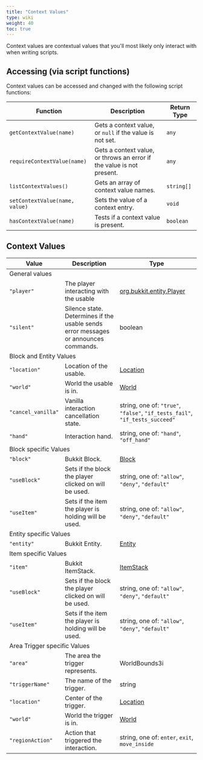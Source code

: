 ```yaml
---
title: "Context Values"
type: wiki
weight: 40
toc: true
---
```


Context values are contextual values that you'll most likely only interact with
when writing scripts.

## Accessing (via script functions)
Context values can be accessed and changed with the following script functions:

| Function | Description | Return Type |
|--|--|--|
|`getContextValue(name)`|Gets a context value, or `null` if the value is  not set.|`any`|
|`requireContextValue(name)`| Gets a context value, or throws an error if the value is not present.|`any`|
|`listContextValues()`|Gets an array of context value names.|`string[]`|
|`setContextValue(name, value)`|Sets the value of a context entry.|`void`|
|`hasContextValue(name)`|Tests if a context value is present.|`boolean`|

## Context Values
<table>
  <thead>
    <tr class="bg-black bg-opacity-25">
      <th>Value</th>
      <th>Description</th>
      <th>Type</th>
    </tr>
  </thead>
  <tbody>
    <!-- Global -->
    <tr class="bg-black bg-opacity-15">
      <td colspan="3">General values</td>
    </tr>
    <tr>
      <td><code>"player"</code></td>
      <td>The player interacting with the usable</td>
      <td><a href="https://jd.papermc.io/paper/1.21/org/bukkit/entity/Player.html">org.bukkit.entity.Player</a></td>
    </tr>
    <tr>
      <td><code>"silent"</code></td>
      <td>Silence state. Determines if the usable sends error messages or announces commands.</td>
      <td>boolean</td>
    </tr>
    <!-- Blocks and entities -->
    <tr class="bg-black bg-opacity-15">
      <td colspan="3">Block and Entity Values</td>
    </tr>
    <tr>
      <td><code>"location"</code></td>
      <td>Location of the usable.</td>
      <td><a href="https://jd.papermc.io/paper/1.21/org/bukkit/Location.html">Location</a></td>
    </tr>
    <tr>
      <td><code>"world"</code></td>
      <td>World the usable is in.</td>
      <td><a href="https://jd.papermc.io/paper/1.21/org/bukkit/World.html">World</a></td>
    </tr>
    <tr>
      <td><code>"cancel_vanilla"</code></td>
      <td>Vanilla interaction cancellation state.</td>
      <td>string, one of: <code>"true"</code>, <code>"false"</code>, <code>"if_tests_fail"</code>, <code>"if_tests_succeed"</code></td>
    </tr>
    <tr>
      <td><code>"hand"</code></td>
      <td>Interaction hand.</td>
      <td>string, one of: <code>"hand"</code>, <code>"off_hand"</code></td>
    </tr>
    <!-- Blocks -->
    <tr class="bg-black bg-opacity-15">
      <td colspan="3">Block specific Values</td>
    </tr>
    <tr>
      <td><code>"block"</code></td>
      <td>Bukkit Block.</td>
      <td><a href="https://jd.papermc.io/paper/1.21/org/bukkit/block/Block.html">Block</a></td>
    </tr>
    <tr>
      <td><code>"useBlock"</code></td>
      <td>Sets if the block the player clicked on will be used.</td>
      <td>string, one of: <code>"allow"</code>, <code>"deny"</code>, <code>"default"</code></td>
    </tr>
    <tr>
      <td><code>"useItem"</code></td>
      <td>Sets if the item the player is holding will be used.</td>
      <td>string, one of: <code>"allow"</code>, <code>"deny"</code>, <code>"default"</code></td>
    </tr>
    <!-- Entities -->
    <tr class="bg-black bg-opacity-15">
      <td colspan="3">Entity specific Values</td>
    </tr>
    <tr>
      <td><code>"entity"</code></td>
      <td>Bukkit Entity.</td>
      <td><a href="https://jd.papermc.io/paper/1.21/org/bukkit/entity/Entity.html">Entity</a></td>
    </tr>
    <!-- Items -->
    <tr class="bg-black bg-opacity-15">
      <td colspan="3">Item specific Values</td>
    </tr>
    <tr>
      <td><code>"item"</code></td>
      <td>Bukkit ItemStack.</td>
      <td><a href="https://jd.papermc.io/paper/1.21/org/bukkit/inventory/ItemStack.html">ItemStack</a></td>
    </tr>
    <tr>
      <td><code>"useBlock"</code></td>
      <td>Sets if the block the player clicked on will be used.</td>
      <td>string, one of: <code>"allow"</code>, <code>"deny"</code>, <code>"default"</code></td>
    </tr>
    <tr>
      <td><code>"useItem"</code></td>
      <td>Sets if the item the player is holding will be used.</td>
      <td>string, one of: <code>"allow"</code>, <code>"deny"</code>, <code>"default"</code></td>
    </tr>
    <!-- Items -->
    <tr class="bg-black bg-opacity-15">
      <td colspan="3">Area Trigger specific Values</td>
    </tr>
    <tr>
      <td><code>"area"</code></td>
      <td>The area the trigger represents.</td>
      <td>WorldBounds3i</td>
    </tr>
    <tr>
      <td><code>"triggerName"</code></td>
      <td>The name of the trigger.</td>
      <td>string</td>
    </tr>
    <tr>
      <td><code>"location"</code></td>
      <td>Center of the trigger.</td>
      <td><a href="https://jd.papermc.io/paper/1.21/org/bukkit/Location.html">Location</a></td>
    </tr>
    <tr>
      <td><code>"world"</code></td>
      <td>World the trigger is in.</td>
      <td><a href="https://jd.papermc.io/paper/1.21/org/bukkit/World.html">World</a></td>
    </tr>
    <tr>
      <td><code>"regionAction"</code></td>
      <td>Action that triggered the interaction.</td>
      <td>string, one of: <code>enter</code>, <code>exit</code>, <code>move_inside</code></td>
    </tr>
  </tbody>
</table>